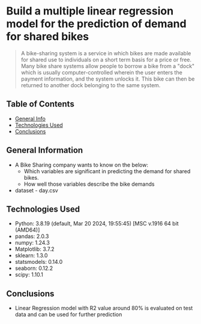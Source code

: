 # Build a multiple linear regression model for the prediction of demand for shared bikes
> A bike-sharing system is a service in which bikes are made available for shared use to individuals 
> on a short term basis for a price or free. Many bike share systems allow people to borrow a bike 
> from a "dock" which is usually computer-controlled wherein the user enters the payment information, 
> and the system unlocks it. This bike can then be returned to another dock belonging to the same system.

## Table of Contents
* [General Info](#general-information)
* [Technologies Used](#technologies-used)
* [Conclusions](#conclusions)

## General Information
- A Bike Sharing company wants to know on the below:
  - Which variables are significant in predicting the demand for shared bikes. 
  - How well those variables describe the bike demands
- dataset - day.csv



## Technologies Used
- Python: 3.8.19 (default, Mar 20 2024, 19:55:45) [MSC v.1916 64 bit (AMD64)]
- pandas: 2.0.3
- numpy: 1.24.3
- Matplotlib: 3.7.2
- sklearn: 1.3.0
- statsmodels: 0.14.0
- seaborn: 0.12.2
- scipy: 1.10.1

## Conclusions
- Linear Regression model with R2 value around 80% is evaluated on test data and can be used for further prediction

